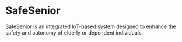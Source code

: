 # SafeSenior
SafeSenior is an integrated IoT-based system designed to enhance the safety and autonomy of elderly or dependent individuals.

